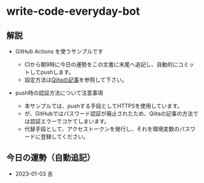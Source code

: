 # write-code-everyday-bot

## 解説

- GitHub Actions を使うサンプルです
  - CIから朝9時に今日の運勢をこの文書に末尾へ追記し、自動的にコミットしてpushします。
  - 設定方法は[Qiitaの記事](https://qiita.com/ykhirao/items/65fee829ee0478187027)を参照して下さい。

- push時の認証方法について注意事項
  - 本サンプルでは、pushする手段としてHTTPSを使用しています。
  - が、GitHubではパスワード認証が廃止されたため、Qiitaの記事の方法では認証エラーでコケてしまいます。
  - 代替手段として、アクセストークンを発行し、それを環境変数のパスワードに登録してください。

## 今日の運勢（自動追記）
- 2023-01-03 吉
